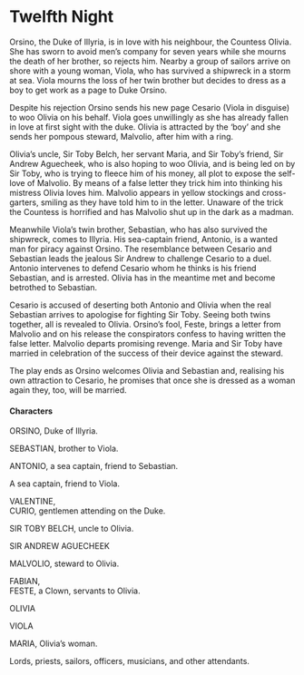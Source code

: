 <!-- ======================================================================
--- Search engine
title:          Twelfth Night
keywords:       twelfth. night, comedy
description:    Twelfth Night by William Shakespeare.
--- Menu system
order:          150
text:           Twelfth Night
hidden:         false
umbel:          false
--- Page properties
id:             
document:       
layout:         layout-2-left
$-left:         play-list
searchable:     true
======================================================================= -->

# Twelfth Night

Orsino, the Duke of lllyria, is in love with his neighbour, the Countess Olivia.
She has sworn to avoid men’s company for seven years while she mourns the death
of her brother, so rejects him. Nearby a group of sailors arrive on shore with
a young woman, Viola, who has survived a shipwreck in a storm at sea. Viola
mourns the loss of her twin brother but decides to dress as a boy to get work as
a page to Duke Orsino.

Despite his rejection Orsino sends his new page Cesario (Viola in disguise) to
woo Olivia on his behalf. Viola goes unwillingly as she has already fallen in
love at first sight with the duke. Olivia is attracted by the ‘boy’ and she
sends her pompous steward, Malvolio, after him with a ring.

Olivia’s uncle, Sir Toby Belch, her servant Maria, and Sir Toby’s friend, Sir
Andrew Aguecheek, who is also hoping to woo Olivia, and is being led on by Sir
Toby, who is trying to fleece him of his money, all plot to expose the self-love
of Malvolio. By means of a false letter they trick him into thinking his mistress
Olivia loves him. Malvolio appears in yellow stockings and cross-garters, smiling
as they have told him to in the letter. Unaware of the trick the Countess is
horrified and has Malvolio shut up in the dark as a madman.

Meanwhile Viola’s twin brother, Sebastian, who has also survived the shipwreck,
comes to Illyria. His sea-captain friend, Antonio, is a wanted man for piracy
against Orsino. The resemblance between Cesario and Sebastian leads the jealous
Sir Andrew to challenge Cesario to a duel. Antonio intervenes to defend Cesario
whom he thinks is his friend Sebastian, and is arrested. Olivia has in the
meantime met and become betrothed to Sebastian.

Cesario is accused of deserting both Antonio and Olivia when the real Sebastian
arrives to apologise for fighting Sir Toby. Seeing both twins together, all is
revealed to Olivia. Orsino’s fool, Feste, brings a letter from Malvolio and on
his release the conspirators confess to having written the false letter. Malvolio
departs promising revenge. Maria and Sir Toby have married in celebration of the
success of their device against the steward.

The play ends as Orsino welcomes Olivia and Sebastian and, realising his own
attraction to Cesario, he promises that once she is dressed as a woman again
they, too, will be married.

#### Characters

ORSINO, Duke of Illyria.

SEBASTIAN, brother to Viola.

ANTONIO, a sea captain, friend to Sebastian.

A sea captain, friend to Viola.

VALENTINE,  
CURIO, gentlemen attending on the Duke.

SIR TOBY BELCH, uncle to Olivia.

SIR ANDREW AGUECHEEK

MALVOLIO, steward to Olivia.

FABIAN,  
FESTE, a Clown, servants to Olivia.

OLIVIA

VIOLA

MARIA, Olivia’s woman.

Lords, priests, sailors, officers, musicians, and other attendants.
